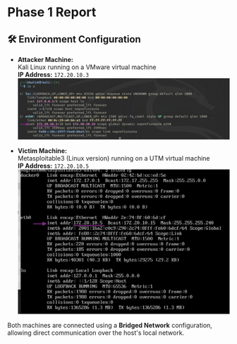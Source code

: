 # Phase 1 Report

## 🛠️ Environment Configuration

- **Attacker Machine:**  
  Kali Linux running on a VMware virtual machine  
  **IP Address:** `172.20.10.3`  
  ![Kali IP Address](Configuration_Screenshot/Kali_IP_Address.png)

- **Victim Machine:**  
  Metasploitable3 (Linux version) running on a UTM virtual machine  
  **IP Address:** `172.20.10.5`  
  ![Metasploitable3 IP Address](Configuration_Screenshot/Metasploitable3_IP_Address.png)

Both machines are connected using a **Bridged Network** configuration, allowing direct communication over the host's local network.
